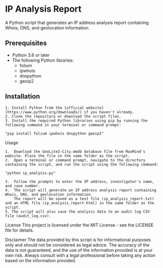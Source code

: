 # IP Analysis Report

A Python script that generates an IP address analysis report containing Whois, DNS, and geolocation information.

## Prerequisites

- Python 3.6 or later
- The following Python libraries:
  - folium
  - ipwhois
  - dnspython
  - geoip2

## Installation

	1. Install Python from the [official website](https://www.python.org/downloads/) if you haven't already.
	2. Clone the repository or download the script files.
	3. Install the required Python libraries using pip by running the following command in your terminal or command prompt:

	"pip install folium ipwhois dnspython geoip2"

Usage

	1. 	Download the GeoLite2-City.mmdb database file from MaxMind's website. Place the file in the same folder as the script.
	2. 	Open a terminal or command prompt, navigate to the directory containing the script, and run the script using the following command:

	"python ip_analysis.py"

	3. 	Follow the prompts to enter the IP address, investigator's name, and case number.
	4. 	The script will generate an IP address analysis report containing Whois, DNS, and geolocation information. 
		The report will be saved as a text file (ip_analysis_report.txt) and an HTML file (ip_analysis_report.html) in the same folder as the script.
	5. The script will also save the analysis data to an audit log CSV file (audit_log.csv).

License
This project is licensed under the MIT License - see the LICENSE file for details.

Disclaimer
The data provided by this script is for informational purposes only and should not be considered as legal advice. 
The accuracy of the data is not guaranteed, and the use of the information provided is at your own risk. 
Always consult with a legal professional before taking any action based on the information provided.

